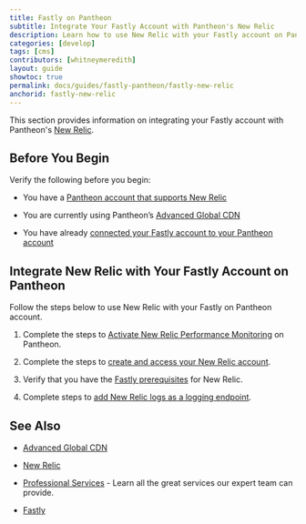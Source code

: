 ```yaml
---
title: Fastly on Pantheon
subtitle: Integrate Your Fastly Account with Pantheon's New Relic
description: Learn how to use New Relic with your Fastly account on Pantheon.
categories: [develop]
tags: [cms]
contributors: [whitneymeredith]
layout: guide
showtoc: true
permalink: docs/guides/fastly-pantheon/fastly-new-relic
anchorid: fastly-new-relic
---
```


This section provides information on integrating your Fastly account with Pantheon's [New Relic](/new-relic).

## Before You Begin

Verify the following before you begin:

- You have a [Pantheon account that supports New Relic](/new-relic#supported-site-plans)

- You are currently using Pantheon’s [Advanced Global CDN](/guides/professional-services/advanced-global-cdn)

- You have already [connected your Fastly account to your Pantheon account](/guides/fastly-pantheon/connect-fastly)


## Integrate New Relic with Your Fastly Account on Pantheon

Follow the steps below to use New Relic with your Fastly on Pantheon account.

1. Complete the steps to [Activate New Relic Performance Monitoring](/new-relic#activate-new-relic-performance-monitoring) on Pantheon.

1. Complete the steps to [create and access your New Relic account](/new-relic#new-relic-performance-monitoring-access).

1. Verify that you have the [Fastly prerequisites](https://docs.fastly.com/en/guides/log-streaming-newrelic-logs#prerequisites) for New Relic.

1. Complete steps to [add New Relic logs as a logging endpoint](https://docs.fastly.com/en/guides/log-streaming-newrelic-logs#adding-new-relic-logs-as-a-logging-endpoint).

## See Also

- [Advanced Global CDN](/guides/professional-services/advanced-global-cdn)

- [New Relic](/new-relic)

- [Professional Services](/guides/professional-services) - Learn all the great services our expert team can provide.

- [Fastly](https://explore.fastly.com)